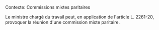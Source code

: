 Contexte: Commissions mixtes paritaires

Le ministre chargé du travail peut, en application de l'article L. 2261-20, provoquer la réunion d'une commission mixte paritaire.